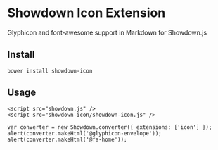 Showdown Icon Extension
=======================

Glyphicon and font-awesome support in Markdown for Showdown.js

## Install
```bower install showdown-icon```

## Usage
```
<script src="showdown.js" />
<script src="showdown-icon/showdown-icon.js" />
```

```
var converter = new Showdown.converter({ extensions: ['icon'] });
alert(converter.makeHtml('@glyphicon-envelope'));
alert(converter.makeHtml('@fa-home'));
```